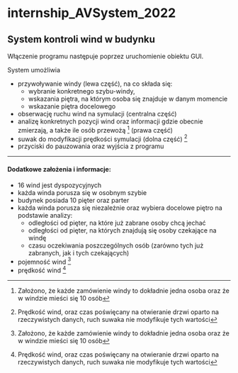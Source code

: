 # internship_AVSystem_2022
 
## System kontroli wind w budynku
Włączenie programu następuje poprzez uruchomienie obiektu GUI.

System umożliwia 
- przywoływanie windy (lewa część), na co składa się:
  - wybranie konkretnego szybu-windy, 
  - wskazania piętra, na którym osoba się znajduje w danym momencie
  - wskazanie piętra docelowego
- obserwację ruchu wind na symulacji (centralna część)
- analizę konkretnych pozycji wind oraz informacji gdzie obecnie zmierzają, a także ile osób przewożą [^1] (prawa część)
- suwak do modyfikacji prędkości symulacji (dolna część) [^2]
- przyciski do pauzowania oraz wyjścia z programu

[^1]: Założono, że każde zamówienie windy to dokładnie jedna osoba oraz że w windzie mieści się 10 osób
[^2]: Prędkość wind, oraz czas poświęcany na otwieranie drzwi oparto na rzeczywistych danych, ruch suwaka nie modyfikuje tych wartości
---
#### Dodatkowe założenia i informacje:
- 16 wind jest dyspozycyjnych
- każda winda porusza się w osobnym szybie
- budynek posiada 10 pięter oraz parter
- każda winda porusza się niezależnie oraz wybiera docelowe piętro na podstawie analizy:
  - odległości od pięter, na które już zabrane osoby chcą jechać
  - odległości od pięter, na których znajdują się osoby czekające na windę
  - czasu oczekiwania poszczególnych osób (zarówno tych już zabranych, jak i tych czekających)
- pojemność wind [^1]
- prędkość wind [^2]

